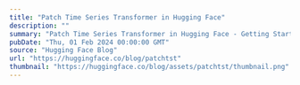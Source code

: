 ```yaml
---
title: "Patch Time Series Transformer in Hugging Face"
description: ""
summary: "Patch Time Series Transformer in Hugging Face - Getting Started In this blog, we provide examples of..."
pubDate: "Thu, 01 Feb 2024 00:00:00 GMT"
source: "Hugging Face Blog"
url: "https://huggingface.co/blog/patchtst"
thumbnail: "https://huggingface.co/blog/assets/patchtst/thumbnail.png"
---
```


